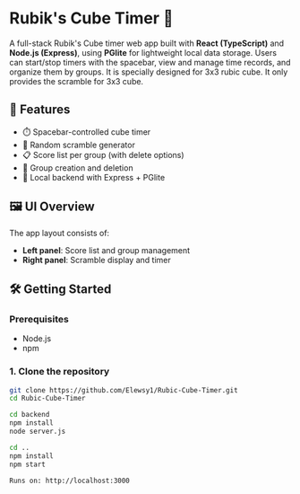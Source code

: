 # Rubik's Cube Timer 🧩

A full-stack Rubik's Cube timer web app built with **React (TypeScript)** and **Node.js (Express)**, using **PGlite** for lightweight local data storage. Users can start/stop timers with the spacebar, view and manage time records, and organize them by groups. It is specially designed for 3x3 rubic cube. It only provides the scramble for 3x3 cube.

## 🚀 Features

- ⏱️ Spacebar-controlled cube timer
- 🔀 Random scramble generator
- 📋 Score list per group (with delete options)
- 📂 Group creation and deletion
- 💾 Local backend with Express + PGlite

## 🖼️ UI Overview

The app layout consists of:
- **Left panel**: Score list and group management
- **Right panel**: Scramble display and timer

## 🛠️ Getting Started

### Prerequisites

- Node.js
- npm

### 1. Clone the repository

```bash
git clone https://github.com/Elewsy1/Rubic-Cube-Timer.git
cd Rubic-Cube-Timer

cd backend
npm install
node server.js

cd ..
npm install
npm start

Runs on: http://localhost:3000
```

